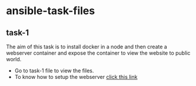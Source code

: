 # ansible-task-files

## task-1
The aim of this task is to install docker in a node and then create a webserver container and expose the container to view the website to public world. 
- Go to task-1 file to view the files. 
- To know how to setup the webserver [click this link](https://www.linkedin.com/pulse/deploy-web-server-container-ansible-meher-chaitanya)
